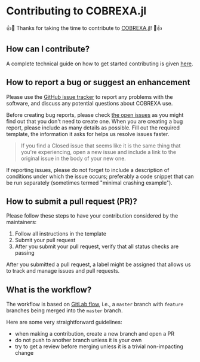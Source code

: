 # Contributing to COBREXA.jl

:+1::tada: Thanks for taking the time to contribute to [COBREXA.jl](https://github.com/LCSB-BioCore/COBREXA.jl)! :tada::+1:

## How can I contribute?

A complete technical guide on how to get started contributing is given [here](https://lcsb-biocore.github.io/COBREXA.jl/stable/howToContribute/).

## How to report a bug or suggest an enhancement

Please use the [GitHub issue tracker](https://github.com/LCSB-BioCore/COBREXA.jl/issues) to report any problems with the software, and discuss any potential questions about COBREXA use.

Before creating bug reports, please check [the open
issues](https://github.com/LCSB-BioCore/COBREXA.jl/issues) as you might find
out that you don't need to create one. When you are creating a bug report,
please include as many details as possible. Fill out the required template, the
information it asks for helps us resolve issues faster.

> If you find a Closed issue that seems like it is the same thing that
  you're experiencing, open a new issue and include a link to the original issue
  in the body of your new one.

If reporting issues, please do not forget to include a description of conditions under which the issue occurs; preferably a code snippet that can be run separately (sometimes termed "minimal crashing example").

## How to submit a pull request (PR)?

Please follow these steps to have your contribution considered by the maintainers:

1. Follow all instructions in the template
2. Submit your pull request
3. After you submit your pull request, verify that all status checks are passing

After you submitted a pull request, a label might be assigned that allows us
to track and manage issues and pull requests.

## What is the workflow?

The workflow is based on [GitLab flow](https://docs.gitlab.com/ee/topics/gitlab_flow.html), i.e., a
`master` branch with `feature` branches being merged into the `master` branch.

Here are some very straightforward guidelines:

- when making a contribution, create a new branch and open a PR
- do not push to another branch unless it is your own
- try to get a review before merging unless it is a trivial non-impacting change

